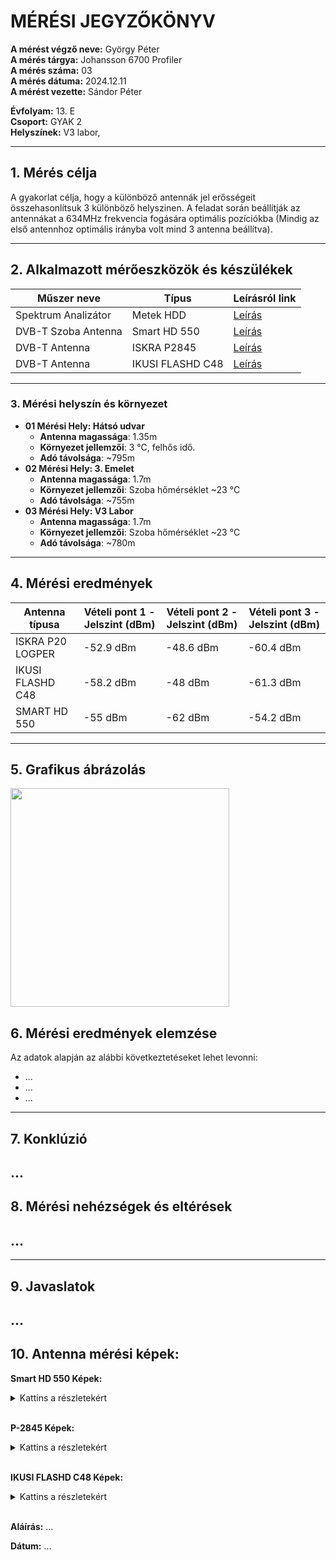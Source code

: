 
# MÉRÉSI JEGYZŐKÖNYV

**A mérést végző neve:** György Péter  
**A mérés tárgya:** Johansson 6700 Profiler  
**A mérés száma:** 03  
**A mérés dátuma:** 2024.12.11  
**A mérést vezette:** Sándor Péter

**Évfolyam:** 13. E  
**Csoport:** GYAK 2  
**Helyszínek:**   V3 labor, 

---

## 1. Mérés célja

A gyakorlat célja, hogy a különböző antennák jel erősségeit összehasonlítsuk 3 különböző helyszinen. A feladat során beállítják az antennákat a 634MHz frekvencia fogására optimális pozíciókba (Mindig az első antennhoz optimális irányba volt mind 3 antenna beállítva).

---

## 2. Alkalmazott mérőeszközök és készülékek

| Műszer neve                         | Típus               | Leírásról link |
| ----------------------------------- | ------------------- |----------------|
| Spektrum Analizátor                 | Metek HDD           |[Leírás](https://www.ek.plus/en/product/metek-hdd/)|
| DVB-T Szoba Antenna                 | Smart HD 550        |[Leírás](https://bolt.sat.hu/opticum-smart-hd-550-szobaantenna-3135?srsltid=AfmBOopzsStuWMBIGKVNKGFObYG5-NeQaW_3Z0zCVwr0YBzbp-i0dHRI)|
| DVB-T Antenna                       | ISKRA P2845         |[Leírás](https://www.iskra.eu/en/UHF-antennas/UHF-TV-Antenna-P-2845/)|
| DVB-T Antenna                       | IKUSI FLASHD C48    |[Leírás](https://bolt.sat.hu/ikusi-flashd-c48-digitalis-foldfelszini-tv-antenna-3173?srsltid=AfmBOoqicoM5aMRo9iAcvIR_4QmPxyr4AOYSCxklJKDQJqXJ67bfkvK-)|

---

### 3. **Mérési helyszín és környezet**
- **01 Mérési Hely: Hátsó udvar**
  - **Antenna magassága**: 1.35m
  - **Környezet jellemzői**: 3 °C, felhős idő.
  - **Adó távolsága**:  ~795m
- **02 Mérési Hely: 3. Emelet**
  - **Antenna magassága**: 1.7m
  - **Környezet jellemzői**: Szoba hőmérséklet ~23 °C
  - **Adó távolsága**: ~755m
- **03 Mérési Hely: V3 Labor**
  - **Antenna magassága**: 1.7m
  - **Környezet jellemzői**: Szoba hőmérséklet ~23 °C
  - **Adó távolsága**:  ~780m

---

## 4. Mérési eredmények

| Antenna típusa      | Vételi pont 1 - Jelszint (dBm) | Vételi pont 2 - Jelszint (dBm) | Vételi pont 3 - Jelszint (dBm) |
|---------------------|--------------------------------|-------------------------------|-------------------------------|
|  ISKRA P20 LOGPER  |   -52.9 dBm                       | -48.6 dBm                       | -60.4 dBm                 |
| IKUSI FLASHD C48 |     -58.2 dBm                       | -48 dBm                       | -61.3 dBm                   |
| SMART HD 550  |         -55 dBm                       | -62 dBm                       | -54.2 dBm                     |

---

## 5. Grafikus ábrázolás

<img src="https://github.com/user-attachments/assets/560d8aee-ded1-4491-b6d4-9bb2bd314fb6" width="350">


## 6. Mérési eredmények elemzése
Az adatok alapján az alábbi következtetéseket lehet levonni:

- ...
- ...
- ...
---

## 7. Konklúzió
...
---

## 8. Mérési nehézségek és eltérések
...
---


---

## 9. Javaslatok
...
---

## 10. Antenna mérési képek:
**Smart HD 550 Képek:**
<details>
<summary>Kattins a részletekért</summary>
  
**01 Mérési Hely**

![unnamed](https://github.com/user-attachments/assets/6b9de94f-0c2f-45ec-9d98-69e315990b85)


**02 Mérési Hely**

![unnamed](https://github.com/user-attachments/assets/7635fc0c-4b19-4d39-b37f-e6a7a4d2fda7)


**03 Mérési Hely**

![unnamed](https://github.com/user-attachments/assets/c7732552-ef1b-4327-ad94-725a79c7bcdb)

  
</details>

<br>

**P-2845 Képek:**
<details>

<summary>Kattins a részletekért</summary>
  
**01 Mérési Hely**

![unnamed](https://github.com/user-attachments/assets/1e210847-6536-4884-9ab2-06571638f034)


**02 Mérési Hely**

![unnamed](https://github.com/user-attachments/assets/88298d33-3ccf-4236-9989-6b39449c66ba)


**03 Mérési Hely**

![unnamed](https://github.com/user-attachments/assets/3c76d9e1-c611-4987-9d0c-94b985e10ae3)

  
</details>

<br>

**IKUSI FLASHD C48 Képek:**
<details>
<summary>Kattins a részletekért</summary>
  
**01 Mérési Hely**

![unnamed](https://github.com/user-attachments/assets/14b909c8-471e-4c42-8e1c-01121cd5bdaf)


**02 Mérési Hely**

![unnamed](https://github.com/user-attachments/assets/8432a8e8-bafb-4e07-a69a-19b1b00941a4)


**03 Mérési Hely**

![unnamed](https://github.com/user-attachments/assets/b8985365-b883-498b-bb37-f4d8885f837e)

  
</details>


<br>

**Aláírás:** ...

**Dátum:** ...
